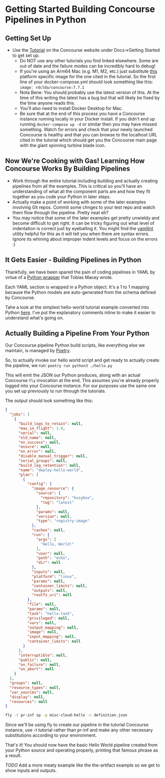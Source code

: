 # Getting Started Building Concourse Pipelines in Python

## Getting Set Up
- Use the [Tutorial](https://concourse-ci.org/getting-started.html) on the Concourse website under Docs->Getting Started to get set up.
  - Do NOT use any other tutorials you find linked elsewhere. Some are out of date and the failure modes can be incredibly hard to debug!
  - If you're using an Arm64 Mac (e.g. M1, M2, etc.) just substitute [this](https://github.com/robinhuiser/concourse-arm64) platform specific image for the one cited in the tutorial. So the first line of your docker-compose.yml should look something like this: `image: rdclda/concourse:7.7.1`
  - Nota Bene: You should probably use the latest version of this. At the time of this writing the latest has a bug but that will likely be fixed by the time anyone reads this.
  - You'll also need to install Docker Desktop for Mac.
  - Be sure that at the end of this process you have a Concourse instance running locally in your Docker install. If you
    didn't end up running `docker-compose up -d` or similar then you may have missed something. Watch for errors and check that your newly launched Concourse is healthy and that you can browse to the localhost URL cited in the tutorial which should get you the Concourse main page with the giant spinning turbine blade icon.


## Now We're Cooking with Gas! Learning How Concourse Works By Building Pipelines
- Work through the entire tutorial including building and actually creating pipelines from all the examples. This is critical so
you'll have an understanding of what all the component parts are and how they fit together as you code your Python in later steps.
- Actually make a point of working with some of the later examples involving Git repos. Commit some chnges to your test repo and
watch them flow through the pipeline. Pretty neat eh?
- You may notice that some of the later examples get pretty unwieldy and become difficult to get right. It can be tricky figuring
out what level of indentation is correct just by eyeballing it. You might find the [yamllint](https://github.com/adrienverge/yamllint)
utility helpful for this as it will tell you when there are syntax errors. Ignore its whining about improper indent levels and
focus on the errors :)

## It Gets Easier - Building Pipelines in Python

Thankfully, we have been spared the pain of coding pipelines in YAML by virtue of a [Python wrapper](https://github.com/mitodl/ol-infrastructure/tree/main/src/ol_concourse)
that Tobias Macey wrote.

Each YAML section is wrapped in a Python object. It's a 1 to 1 mapping because the Python models are auto-generated from the
schema defined by Concourse.

Tahe a look at the simplest hello-world tutorial example converted into Python [here](). I've put the explanatory comments inline
to make it easier to understand what's going on.

## Actually Building a Pipeline From Your Python

Our Concourse pipeline Python build scripts, like everything else we maintain, is managed by [Poetry](https://python-poetry.org/).

So, to actually invoke our hello world script and get ready to actually create the pipeline, we run:
`poetry run python3 ./hello.py`

This will emit the JSON our Python produces, along with an actual Concourse `fly` invocation at the end. This assumes you're
already properly logged into your Concourse instance. For our purposes use the same one you set up previously to run through the
tutorials.

The output should look something like this:
```json
{
  "jobs": [
    {
      "build_logs_to_retain": null,
      "max_in_flight": 1.0,
      "serial": null,
      "old_name": null,
      "on_success": null,
      "ensure": null,
      "on_error": null,
      "disable_manual_trigger": null,
      "serial_groups": null,
      "build_log_retention": null,
      "name": "deploy-hello-world",
      "plan": [
        {
          "config": {
            "image_resource": {
              "source": {
                "repository": "busybox",
                "tag": "latest"
              },
              "params": null,
              "version": null,
              "type": "registry-image"
            },
            "caches": null,
            "run": {
              "args": [
                "Hello, World!"
              ],
              "user": null,
              "path": "echo",
              "dir": null
            },
            "inputs": null,
            "platform": "linux",
            "params": null,
            "container_limits": null,
            "outputs": null,
            "rootfs_uri": null
          },
          "file": null,
          "params": null,
          "task": "hello-task",
          "privileged": null,
          "vars": null,
          "output_mapping": null,
          "image": null,
          "input_mapping": null,
          "container_limits": null
        }
      ],
      "interruptible": null,
      "public": null,
      "on_failure": null,
      "on_abort": null
    }
  ],
  "groups": null,
  "resource_types": null,
  "var_sources": null,
  "display": null,
  "resources": null
}
```
```bash
fly -t pr-inf sp -p misc-cloud-hello -c definition.json
```


Since we'll be using fly to create our pipeline in the tutorial Concourse instance, use -t tutorial rather than pr-inf and make
any other necessary substitutions according to your environment.

That's it! You should now have the basic Hello World pipeline created from your Python source and operating properly, printing
that famous phrase as a result.

*TODO* Add a more meaty example like the the-artifact example so we get to show inputs and outputs.
